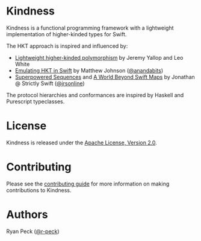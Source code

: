 # Kindness

Kindness is a functional programming framework with a lightweight implementation of higher-kinded types for Swift.

The HKT approach is inspired and influenced by:

* [Lightweight higher-kinded polymorphism](http://ocamllabs.io/higher/lightweight-higher-kinded-polymorphism.pdf) by Jeremy Yallop and Leo White
* [Emulating HKT in Swift](https://gist.github.com/anandabits/f12a77c49fc002cf68a5f1f62a0ac9c4) by Matthew Johnson ([@anandabits](https://www.github.com/anandabits))
* [Superpowered Sequences](https://medium.com/@JLHLonline/superpowered-sequences-a009ccc1ae43) and [A World Beyond Swift Maps](https://medium.com/@JLHLonline/a-world-beyond-swift-maps-f73397d4504) by Jonathan @ Strictly Swift ([@jrsonline](https://github.com/jrsonline))

The protocol hierarchies and conformances are inspired by Haskell and Purescript typeclasses. 

# License

Kindness is released under the [Apache License, Version 2.0](./LICENSE).

# Contributing

Please see the [contributing guide](./CONTRIBUTING) for more information on making contributions to Kindness.

# Authors

Ryan Peck ([@r-peck](https://www.github.com/r-peck))
